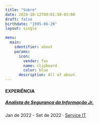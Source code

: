 ```yaml
---
title: "Sobre"
date: 2024-10-12T00:01:58-03:00
draft: false
birthdate: "1995-06-20"
layout: single

menu:
  main:
    identifier: about
    params:
      icon:
        vendor: fas
        name: clipboard
        color: blue
      description: All of about.
---
```


#### EXPERIÊNCIA
<h5 style="text-decoration: underline;">Analista de Segurança da Informação Jr.</h5>
<p>
  Jan de 2022 - Set de 2022 · 
  <a href="#">Service IT</a>
</p>
